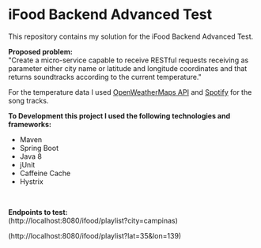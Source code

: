 
# iFood Backend Advanced Test

This repository contains my solution for the iFood Backend Advanced Test.
<br/>

**Proposed problem:**
<br/>
"Create a micro-service capable to receive RESTful requests receiving as parameter either city name or latitude and longitude coordinates and that returns soundtracks according to the current temperature."
<br/>

For the temperature data I used [OpenWeatherMaps API](https://openweathermap.org/) and [Spotify](https://developer.spotify.com/) for the song tracks.
<br/>

**To Development this project I used the following technologies and frameworks:**
 - Maven
 - Spring Boot
 - Java 8
 - jUnit
 - Caffeine Cache
 - Hystrix
 
 <br/>
 
**Endpoints to test:**
<br/>
(http://localhost:8080/ifood/playlist?city=campinas)

(http://localhost:8080/ifood/playlist?lat=35&lon=139)